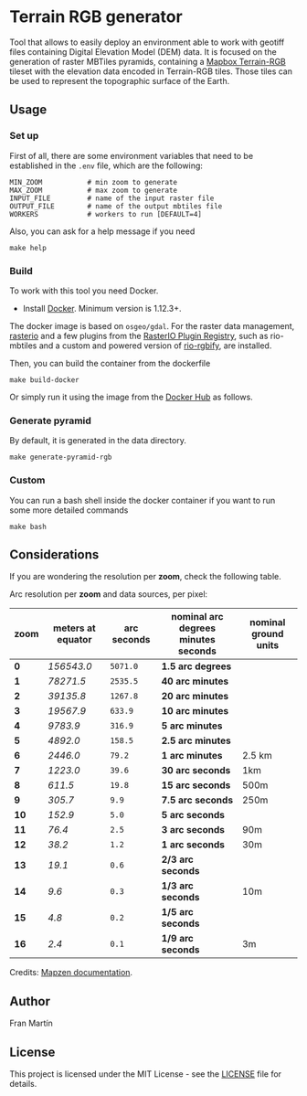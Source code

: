 # Terrain RGB generator

Tool that allows to easily deploy an environment able to work with geotiff files containing Digital Elevation Model (DEM) data. It is focused on the generation of raster MBTiles pyramids, containing a [Mapbox Terrain-RGB](https://docs.mapbox.com/help/troubleshooting/access-elevation-data/) tileset with the elevation data encoded in Terrain-RGB tiles. Those tiles can be used to represent the topographic surface of the Earth.

## Usage

### Set up 

First of all, there are some environment variables that need to be established in the ```.env``` file, which are the following:

```
MIN_ZOOM           # min zoom to generate
MAX_ZOOM           # max zoom to generate
INPUT_FILE         # name of the input raster file
OUTPUT_FILE        # name of the output mbtiles file
WORKERS            # workers to run [DEFAULT=4]
```

Also, you can ask for a help message if you need
```shell
make help
```

### Build
To work with this tool you need Docker.

- Install [Docker](https://docs.docker.com/engine/installation/). Minimum version is 1.12.3+.

The docker image is based on ```osgeo/gdal```. For the raster data management, [rasterio](https://rasterio.readthedocs.io/en/latest/) and a few plugins from the [RasterIO Plugin Registry](https://github.com/mapbox/rasterio/wiki/Rio-plugin-registry), such as rio-mbtiles and a custom and powered version of [rio-rgbify](https://github.com/fmariv/rio-rgbify), are installed.

Then, you can build the container from the dockerfile
```shell
make build-docker
```

Or simply run it using the image from the [Docker Hub](https://hub.docker.com/r/franmartin/terrain-rgb-generator) as follows.

### Generate pyramid
By default, it is generated in the data directory. 
```shell
make generate-pyramid-rgb
```

### Custom
You can run a bash shell inside the docker container if you want to run some more detailed commands
```shell
make bash
```

## Considerations

If you are wondering the resolution per **zoom**, check the following table.

Arc resolution per **zoom** and data sources, per pixel:

zoom   | meters at equator     | arc seconds     | nominal arc degrees minutes seconds            | nominal ground units
-----  | ---------- | -------- | ------------------- |  --------------------
**0**  | _156543.0_ | `5071.0` | **1.5 arc degrees**  |
**1**  | _78271.5_  | `2535.5` | **40 arc minutes**   |
**2**  | _39135.8_  | `1267.8` | **20 arc minutes**   |
**3**  | _19567.9_  | `633.9`  | **10 arc minutes**   |
**4**  | _9783.9_   | `316.9`  | **5 arc minutes**    |
**5**  | _4892.0_   | `158.5`  | **2.5 arc minutes**  |
**6**  | _2446.0_   | `79.2`   | **1 arc minutes**    | 2.5 km
**7**  | _1223.0_   | `39.6`   | **30 arc seconds**   | 1km 
**8**  | _611.5_    | `19.8`   | **15  arc seconds**  | 500m
**9**  | _305.7_    | `9.9`    | **7.5  arc seconds** | 250m
**10** | _152.9_    | `5.0`    | **5 arc seconds**    |
**11** | _76.4_     | `2.5`    | **3 arc seconds**    | 90m
**12** | _38.2_     | `1.2`    | **1 arc seconds**    | 30m
**13** | _19.1_     | `0.6`    | **2/3 arc seconds**  | 
**14** | _9.6_      | `0.3`    | **1/3 arc seconds**  | 10m
**15** | _4.8_      | `0.2`    | **1/5 arc seconds**  | 
**16** | _2.4_      | `0.1`    | **1/9 arc seconds**  | 3m

Credits: [Mapzen documentation](https://github.com/tilezen/joerd/edit/master/docs/data-sources.md).

## Author
Fran Martín

## License
This project is licensed under the MIT License - see the [LICENSE](LICENSE.md) file for details.
